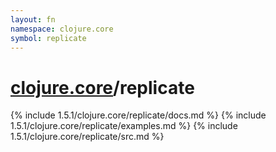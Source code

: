 ```yaml
---
layout: fn
namespace: clojure.core
symbol: replicate
---
```


# [clojure.core](../)/replicate

{% include 1.5.1/clojure.core/replicate/docs.md %}
{% include 1.5.1/clojure.core/replicate/examples.md %}
{% include 1.5.1/clojure.core/replicate/src.md %}

